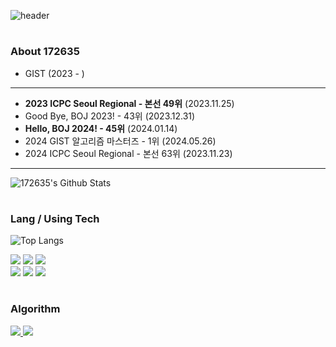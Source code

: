 ![header](https://capsule-render.vercel.app/api?type=waving&color=00aaff&height=200&section=header&text=Welcome&fontSize=70&animation=fadeIn&fontAlignY=38&desc=172635's%20github&descAlignY=51&descAlign=62)

#
### About 172635
* GIST (2023 - )
--------------------
* **2023 ICPC Seoul Regional - 본선 49위** (2023.11.25)
* Good Bye, BOJ 2023! - 43위 (2023.12.31)
* **Hello, BOJ 2024! - 45위** (2024.01.14)
* 2024 GIST 알고리즘 마스터즈 - 1위 (2024.05.26)
* 2024 ICPC Seoul Regional - 본선 63위 (2023.11.23)
--------------------

![172635's Github Stats](https://github-readme-stats.vercel.app/api?username=172635&show_icons=true&theme=midnight-purple)

#
### Lang / Using Tech
![Top Langs](https://github-readme-stats.vercel.app/api/top-langs/?username=172635&layout=compact)

<img src="https://img.shields.io/badge/C-A8B9CC?style=flat-square&logo=c&logoColor=white"/></a>
<img src="https://img.shields.io/badge/C++-00599C?style=flat-square&logo=c%2b%2b&logoColor=white"/></a>
<img src="https://img.shields.io/badge/Python-3776AB?style=flat-square&logo=python&logoColor=white"/></a>
<br>
<img src="https://img.shields.io/badge/Unity-000000?style=flat-square&logo=unity&logoColor=white"/></a>
<img src="https://img.shields.io/badge/C%23-512BD4?style=flat-square&logo=Csharp&logoColor=white"/></a>
<img src="https://img.shields.io/badge/PyTorch-EE4C2C?style=flat-square&logo=pytorch&logoColor=white"/></a>

#
### Algorithm
<a href="https://solved.ac/profile/172635"><img src="http://mazassumnida.wtf/api/v2/generate_badge?boj=172635">
<img src="http://mazandi.herokuapp.com/api?handle=172635&theme=dark"/>



<!--
**172635/172635** is a ✨ _special_ ✨ repository because its `README.md` (this file) appears on your GitHub profile.

Here are some ideas to get you started:

- 🔭 I’m currently working on ...
- 🌱 I’m currently learning ...
- 👯 I’m looking to collaborate on ...
- 🤔 I’m looking for help with ...
- 💬 Ask me about ...
- 📫 How to reach me: ...
- 😄 Pronouns: ...
- ⚡ Fun fact: ...
-->

